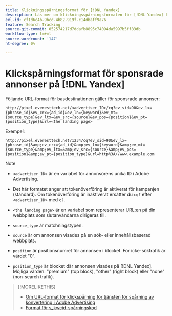 ```yaml
---
title: Klickningsspårningsformat för [!DNL Yandex]
description: Läs mer om klickningsspårningsformaten för [!DNL Yandex] konton.
exl-id: cf1d6c4b-9bcd-4b82-919f-c14dbaff9a76
feature: Search Tracking
source-git-commit: 052574217d7ddafb8895c74094da5997b5ff83db
workflow-type: tm+mt
source-wordcount: '147'
ht-degree: 0%

---
```


# Klickspårningsformat för sponsrade annonser på [!DNL Yandex]

Följande URL-format för basdestinationen gäller för sponsrade annonser:

`http://pixel.everesttech.net/<advertiser_ID>/cq?ev_sid=90&ev_lx={phrase_id}&ev_crx={ad_id}&ev_ln={keyword}&ev_mt={source_type}&ev_ltx=&ev_src={source}&ev_pos={position}&ev_pt={position_type}&url=<the landing page>`

Exempel:

`http://pixel.everesttech.net/1234/cq?ev_sid=90&ev_lx={phrase_id}&amp;ev_crx={ad_id}&amp;ev_ln={keyword}&amp;ev_mt={source_type}&amp;ev_ltx=&amp;ev_src={source}&amp;ev_pos={position}&amp;ev_pt={position_type}&url=http%3A//www.example.com`

>[!NOTE]
>
>* `<advertiser_ID>` är en variabel för annonsörens unika ID i Adobe Advertising.
>
>* Det här formatet anger att tokenöverföring är aktiverat för kampanjen (standard). Om tokenöverföring är inaktiverat ersätter du `cq?` efter `<advertiser_ID>` med `c?`.
>
>* `<the landing page>` är en variabel som representerar URL:en på din webbplats som slutanvändarna dirigeras till.
>
>* `source_type`  är matchningstypen.
>
>* `source` är om annonsen visades på en sök- eller innehållsbaserad webbplats.
>
>* `position` är positionsnumret för annonsen i blocket. För icke-söktrafik är värdet &quot;0&quot;.
>
>* `position_type` är blocket där annonsen visades på [!DNL Yandex]. Möjliga värden: &quot;premium&quot; (top block), &quot;other&quot; (right block) eller &quot;none&quot; (non-search trafik).

>[!MORELIKETHIS]
>
>* [Om URL-format för klickspårning för tjänsten för spårning av konvertering i Adobe Advertising](formats-click-tracking-about.md)
>* [Format för s\_kwcid-spårningskod](skwcid-tracking-parameter.md)
